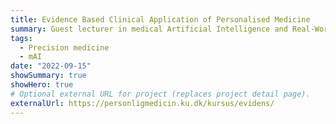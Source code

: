 ```yaml
---
title: Evidence Based Clinical Application of Personalised Medicine
summary: Guest lecturer in medical Artificial Intelligence and Real-World Evidence sessions since 2022. Course held in fall under the Master in Precision Medicine at the University of Copenhagen.
tags:
  - Precision medicine
  - mAI
date: "2022-09-15"
showSummary: true
showHero: true
# Optional external URL for project (replaces project detail page).
externalUrl: https://personligmedicin.ku.dk/kursus/evidens/
---
```

